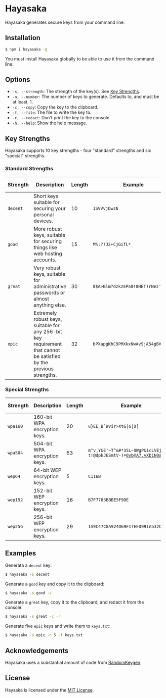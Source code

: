 # Hayasaka

Hayasaka generates secure keys from your command line.

## Installation

```bash
$ npm i hayasaka -g
```

You must install Hayasaka globally to be able to use it from the command line.

## Options

- `-s, --strength`: The strength of the key(s). See [Key Strengths](#key-strengths).
- `-n, --number`: The number of keys to generate. Defaults to, and must be at least, 1.
- `-c, --copy`: Copy the key to the clipboard.
- `-f, --file`: The file to write the key to.
- `-r, --redact`: Don't print the key to the console.
- `-h, --help`: Show the help message.

## Key Strengths

Hayasaka supports 10 key strengths - four "standard" strengths and six "special" strengths.

### Standard Strengths

| **Strength** | **Description**                                                                                                     | **Length** | **Example**                                                                        | **URL Safe?** |
|--------------|---------------------------------------------------------------------------------------------------------------------|------------|------------------------------------------------------------------------------------|---------------|
| `decent`     | Short keys suitable for securing your personal devices.                                                             | 10         | <code>1SVVvjDwsN</code>                                                            | Yes           |
| `good`       | More robust keys, suitable for securing things like web hosting accounts.                                           | 15         | <code>M%:?!J2+CjGifL*</code>                                                       | No            |
| `great`      | Very robust keys, suitable for administrative passwords or almost anything else.                                    | 30         | <code>8$A>Blm?dzkzEPa0!8HET)rNe2'LS_</code>                                        | No            |
| `epic`       | Extremely robust keys, suitable for any 256-bit key requirement that cannot be satisfied by the previous strengths. | 32         | <code>bPXapgKhC9PMXkxNwAvSjA54gBVnA7kn</code>                                      | Yes           |

### Special Strengths

| **Strength** | **Description**                                                                                                     | **Length** | **Example**                                                                        | **URL Safe?** |
|--------------|---------------------------------------------------------------------------------------------------------------------|------------|------------------------------------------------------------------------------------|---------------|
| `wpa160`     | 160-bit WPA encryption keys.                                                                                        | 20         | <code>u}EE_B`Wvir>Xt&&#124;6&#124;D[</code>                                        | No            |
| `wpa504`     | 504-bit WPA encryption keys.                                                                                        | 63         | <code>m^v,Y&E'~T^&#*3SL~OWgP&1cLVEj{2^k&#124; t!@dpkJESmtV-)=0yb@A7.vXb1N0a</code> | No            |
| `wep64`      | 64-bit WEP encryption keys.                                                                                         | 5          | `C116B`                                                                            | Yes           |
| `wep152`     | 152-bit WEP encryption keys.                                                                                        | 16         | `B7F7783BBBE5F9DE`                                                                 | Yes           |
| `wep256`     | 256-bit WEP encryption keys.                                                                                        | 29         | `1A9C47C8A924D69F17EFD991A532C`                                                    | Yes           |


## Examples

Generata a `decent` key:

```bash
$ hayasaka -s decent
```

Generate a `good` key and copy it to the clipboard:

```bash
$ hayasaka -s good -c
```

Generate a `great` key, copy it to the clipboard, and redact it from the console:

```bash
$ hayasaka -s great -c -r
```

Generate five `epic` keys and write them to `keys.txt`:

```bash
$ hayasaka -s epic -n 5 -f keys.txt
```

## Acknowledgements

Hayasaka uses a substantial amount of code from [RandomKeygen](https://github.com/circlecell/randomkeygen.com).

## License

Haysaka is licensed under the [MIT License](LICENSE.md).